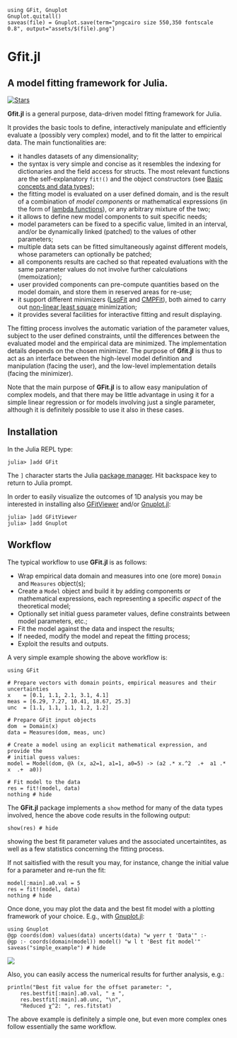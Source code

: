 ```@setup abc
using GFit, Gnuplot
Gnuplot.quitall()
saveas(file) = Gnuplot.save(term="pngcairo size 550,350 fontscale 0.8", output="assets/$(file).png")
```

# Gfit.jl
## A model fitting framework for Julia.
[![Stars](https://img.shields.io/github/stars/gcalderone/GFit.jl?style=social)](https://github.com/gcalderone/GFit.jl)


**Gfit.jl** is a general purpose, data-driven model fitting framework for Julia.

It provides the basic tools to define, interactively manipulate and efficiently evaluate a (possibly very complex) model, and to fit the latter to empirical data. The main functionalities are:
- it handles datasets of any dimensionality;
- the syntax is very simple and concise as it resembles the indexing for dictionaries and the field access for structs.  The most relevant functions are the self-explanatory `fit!()` and the object constructors (see [Basic concepts and data types](@ref));
- the fitting model is evaluated on a user defined domain, and is the result of a combination of *model components* or mathematical expressions (in the form of [lambda functions](https://en.wikipedia.org/wiki/Anonymous_function)), or any arbitrary mixture of the two;
- it allows to define new model components to suit specific needs;
- model parameters can be fixed to a specific value, limited in an interval, and/or be dynamically linked (patched) to the values of other parameters;
- multiple data sets can be fitted simultaneously against different models, whose parameters can optionally be patched;
- all components results are cached so that repeated evaluations with the same parameter values do not involve further calculations (memoization);
- user provided components can pre-compute quantities based on the model domain, and store them in reserved areas for re-use;
- it support different minimizers ([LsqFit](https://github.com/JuliaNLSolvers/LsqFit.jl) and [CMPFit](https://github.com/gcalderone/CMPFit.jl)), both aimed to carry out [non-linear least square](https://en.wikipedia.org/wiki/Non-linear_least_squares) minimization;
- it provides several facilities for interactive fitting and result displaying.

The fitting process involves the automatic variation of the parameter values, subject to the user defined constraints, until the differences between the evaluated model and the empirical data are minimized. The implementation details depends on the chosen minimizer.  The purpose of **Gfit.jl** is thus to act as an interface between the high-level model definition and manipulation (facing the user), and the low-level implementation details (facing the minimizer).

Note that the main purpose of **GFit.jl** is to allow easy manipulation of complex models, and that there may be little advantage in using it for a simple linear regression or for models involving just a single parameter, although it is definitely possible to use it also in these cases.


## Installation

In the Julia REPL type:
```julia-repl
julia> ]add GFit
```
The `]` character starts the Julia [package manager](https://julialang.github.io/Pkg.jl/v1/getting-started.html#Basic-Usage-1). Hit backspace key to return to Julia prompt.


In order to easily visualize the outcomes of 1D analysis you may be interested in installing also [GFitViewer](https://github.com/lnicastro/GFitViewer.jl) and/or [Gnuplot.jl](https://github.com/gcalderone/Gnuplot.jl):
```julia-repl
julia> ]add GFitViewer
julia> ]add Gnuplot
```

## Workflow

The typical workflow to use **GFit.jl** is as follows:
- Wrap empirical data domain and measures into one (ore more) `Domain` and `Measures` object(s);
- Create a `Model` object and build it by adding components or mathematical expressions, each representing a specific *aspect* of the theoretical model;
- Optionally set initial guess parameter values, define constraints between model parameters, etc.;
- Fit the model against the data and inspect the results;
- If needed, modify the model and repeat the fitting process;
- Exploit the results and outputs.

A very simple example showing the above workflow is:
```@example abc
using GFit

# Prepare vectors with domain points, empirical measures and their uncertainties
x    = [0.1, 1.1, 2.1, 3.1, 4.1]
meas = [6.29, 7.27, 10.41, 18.67, 25.3]
unc  = [1.1, 1.1, 1.1, 1.2, 1.2]

# Prepare GFit input objects
dom  = Domain(x)
data = Measures(dom, meas, unc)

# Create a model using an explicit mathematical expression, and provide the
# initial guess values:
model = Model(dom, @λ (x, a2=1, a1=1, a0=5) -> (a2 .* x.^2  .+  a1 .* x  .+  a0))

# Fit model to the data
res = fit!(model, data)
nothing # hide
```

The **GFit.jl** package implements a `show` method for many of the data types involved, hence the above code results in the following output:
```@example abc
show(res) # hide
```
showing the best fit parameter values and the associated uncertaintites, as well as a few statistics concerning the fitting process.

If not saitisfied with the result you may, for instance, change the initial value for a parameter and re-run the fit:
```@example abc
model[:main].a0.val = 5
res = fit!(model, data)
nothing # hide
```

Once done, you may plot the data and the best fit model with a plotting framework of your choice. E.g., with [Gnuplot.jl](https://github.com/gcalderone/Gnuplot.jl):
```@example abc
using Gnuplot
@gp coords(dom) values(data) uncerts(data) "w yerr t 'Data'" :-
@gp :- coords(domain(model)) model() "w l t 'Best fit model'"
saveas("simple_example") # hide
```
![](assets/simple_example.png)

Also, you can easily access the numerical results for further analysis, e.g.:
```@example abc
println("Best fit value for the offset parameter: ", 
	res.bestfit[:main].a0.val, " ± ", 
	res.bestfit[:main].a0.unc, "\n",
	"Reduced χ^2: ", res.fitstat)
```

The above example is definitely a simple one, but even more complex ones follow essentially the same workflow.

